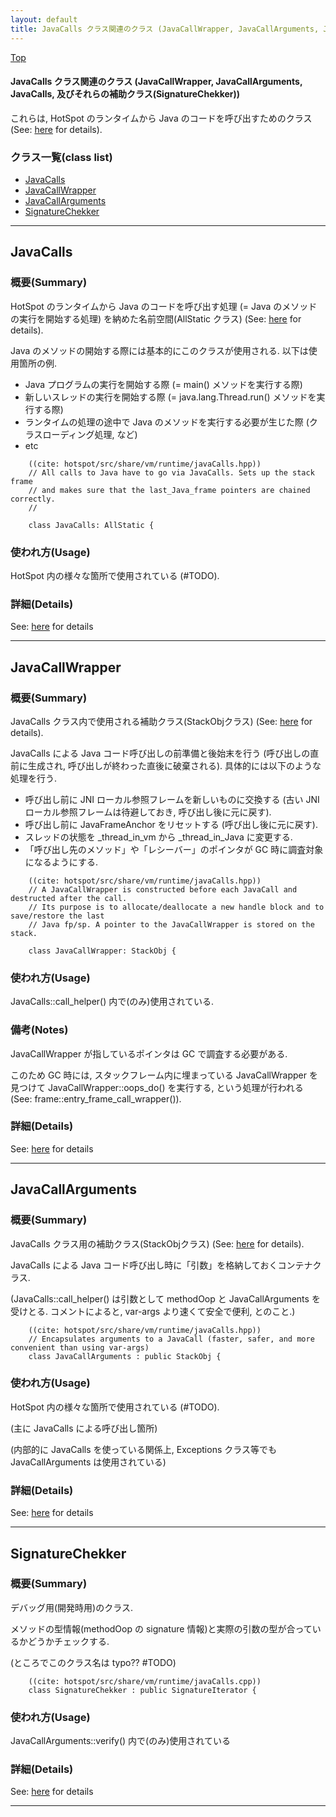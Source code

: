 ```yaml
---
layout: default
title: JavaCalls クラス関連のクラス (JavaCallWrapper, JavaCallArguments, JavaCalls, 及びそれらの補助クラス(SignatureChekker))
---
```

[Top](../index.html)

#### JavaCalls クラス関連のクラス (JavaCallWrapper, JavaCallArguments, JavaCalls, 及びそれらの補助クラス(SignatureChekker))

これらは, HotSpot のランタイムから Java のコードを呼び出すためのクラス (See: [here](no3059iJu.html) for details).


### クラス一覧(class list)

  * [JavaCalls](#noaVmvTBg3)
  * [JavaCallWrapper](#nopDjyrPwg)
  * [JavaCallArguments](#notMiqrSFZ)
  * [SignatureChekker](#noVMAU0HMM)


---
## <a name="noaVmvTBg3" id="noaVmvTBg3">JavaCalls</a>

### 概要(Summary)
HotSpot のランタイムから Java のコードを呼び出す処理 (= Java のメソッドの実行を開始する処理) を納めた名前空間(AllStatic クラス) (See: [here](no3059iJu.html) for details).

Java のメソッドの開始する際には基本的にこのクラスが使用される. 以下は使用箇所の例.

* Java プログラムの実行を開始する際 (= main() メソッドを実行する際)
* 新しいスレッドの実行を開始する際 (= java.lang.Thread.run() メソッドを実行する際)
* ランタイムの処理の途中で Java のメソッドを実行する必要が生じた際 (クラスローディング処理, など)
* etc


```
    ((cite: hotspot/src/share/vm/runtime/javaCalls.hpp))
    // All calls to Java have to go via JavaCalls. Sets up the stack frame
    // and makes sure that the last_Java_frame pointers are chained correctly.
    //
    
    class JavaCalls: AllStatic {
```

### 使われ方(Usage)
HotSpot 内の様々な箇所で使用されている (#TODO).




### 詳細(Details)
See: [here](../doxygen/classJavaCalls.html) for details

---
## <a name="nopDjyrPwg" id="nopDjyrPwg">JavaCallWrapper</a>

### 概要(Summary)
JavaCalls クラス内で使用される補助クラス(StackObjクラス) (See: [here](no3059iJu.html) for details).

JavaCalls による Java コード呼び出しの前準備と後始末を行う (呼び出しの直前に生成され, 呼び出しが終わった直後に破棄される).
具体的には以下のような処理を行う.

* 呼び出し前に JNI ローカル参照フレームを新しいものに交換する
  (古い JNI ローカル参照フレームは待避しておき, 呼び出し後に元に戻す).
* 呼び出し前に JavaFrameAnchor をリセットする (呼び出し後に元に戻す).
* スレッドの状態を _thread_in_vm から _thread_in_Java に変更する.
* 「呼び出し先のメソッド」や「レシーバー」のポインタが GC 時に調査対象になるようにする.


```
    ((cite: hotspot/src/share/vm/runtime/javaCalls.hpp))
    // A JavaCallWrapper is constructed before each JavaCall and destructed after the call.
    // Its purpose is to allocate/deallocate a new handle block and to save/restore the last
    // Java fp/sp. A pointer to the JavaCallWrapper is stored on the stack.
    
    class JavaCallWrapper: StackObj {
```

### 使われ方(Usage)
JavaCalls::call_helper() 内で(のみ)使用されている.

### 備考(Notes)
JavaCallWrapper が指しているポインタは GC で調査する必要がある.

このため GC 時には, 
スタックフレーム内に埋まっている JavaCallWrapper を見つけて JavaCallWrapper::oops_do() を実行する, 
という処理が行われる
(See: frame::entry_frame_call_wrapper()).




### 詳細(Details)
See: [here](../doxygen/classJavaCallWrapper.html) for details

---
## <a name="notMiqrSFZ" id="notMiqrSFZ">JavaCallArguments</a>

### 概要(Summary)
JavaCalls クラス用の補助クラス(StackObjクラス) (See: [here](no3059iJu.html) for details).

JavaCalls による Java コード呼び出し時に「引数」を格納しておくコンテナクラス.

(JavaCalls::call_helper() は引数として methodOop と JavaCallArguments を受けとる. 
 コメントによると, var-args より速くて安全で便利, とのこと.)


```
    ((cite: hotspot/src/share/vm/runtime/javaCalls.hpp))
    // Encapsulates arguments to a JavaCall (faster, safer, and more convenient than using var-args)
    class JavaCallArguments : public StackObj {
```

### 使われ方(Usage)
HotSpot 内の様々な箇所で使用されている (#TODO).

(主に JavaCalls による呼び出し箇所)

(内部的に JavaCalls を使っている関係上, Exceptions クラス等でも JavaCallArguments は使用されている)




### 詳細(Details)
See: [here](../doxygen/classJavaCallArguments.html) for details

---
## <a name="noVMAU0HMM" id="noVMAU0HMM">SignatureChekker</a>

### 概要(Summary)
デバッグ用(開発時用)のクラス.

メソッドの型情報(methodOop の signature 情報)と実際の引数の型が合っているかどうかチェックする.

(ところでこのクラス名は typo?? #TODO)


```
    ((cite: hotspot/src/share/vm/runtime/javaCalls.cpp))
    class SignatureChekker : public SignatureIterator {
```

### 使われ方(Usage)
JavaCallArguments::verify() 内で(のみ)使用されている




### 詳細(Details)
See: [here](../doxygen/classSignatureChekker.html) for details

---
